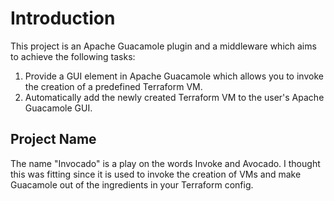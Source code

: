 # Introduction

This project is an Apache Guacamole plugin and a middleware which aims to achieve the following tasks:

1. Provide a GUI element in Apache Guacamole which allows you to invoke the creation of a predefined Terraform VM.
1. Automatically add the newly created Terraform VM to the user's Apache Guacamole GUI.

## Project Name

The name "Invocado" is a play on the words Invoke and Avocado.
I thought this was fitting since it is used to invoke the creation of VMs and make Guacamole out of the ingredients in your Terraform config.
